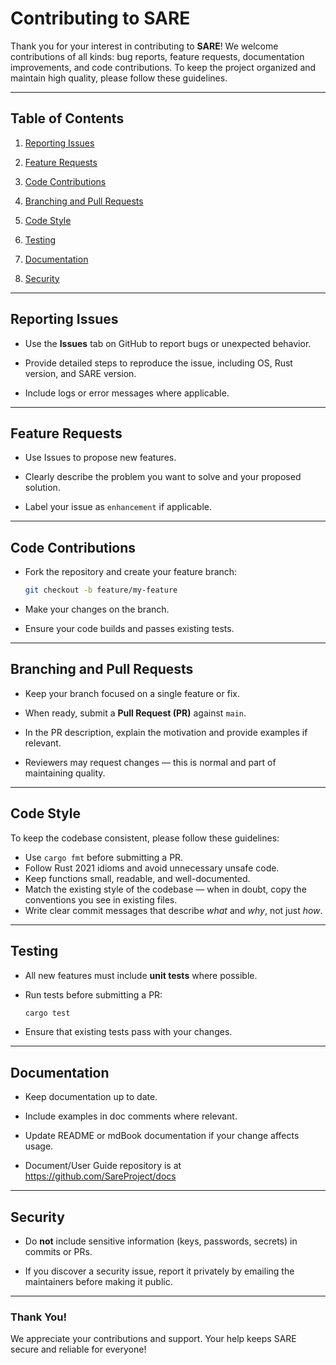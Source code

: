 # Contributing to SARE

Thank you for your interest in contributing to **SARE**! We welcome contributions of all kinds: bug reports, feature requests, documentation improvements, and code contributions. To keep the project organized and maintain high quality, please follow these guidelines.

---

## Table of Contents

1. [Reporting Issues](#reporting-issues)
    
2. [Feature Requests](#feature-requests)
    
3. [Code Contributions](#code-contributions)
    
4. [Branching and Pull Requests](#branching-and-pull-requests)
    
5. [Code Style](#code-style)
    
6. [Testing](#testing)
    
7. [Documentation](#documentation)
    
8. [Security](#security)
    

---

## Reporting Issues

- Use the **Issues** tab on GitHub to report bugs or unexpected behavior.
    
- Provide detailed steps to reproduce the issue, including OS, Rust version, and SARE version.
 
- Include logs or error messages where applicable.
    

---

## Feature Requests

- Use Issues to propose new features.
    
- Clearly describe the problem you want to solve and your proposed solution.
    
- Label your issue as `enhancement` if applicable.
    

---

## Code Contributions

- Fork the repository and create your feature branch:
    
    ```bash
    git checkout -b feature/my-feature
    ```
    
- Make your changes on the branch.
    
- Ensure your code builds and passes existing tests.
    

---

## Branching and Pull Requests

- Keep your branch focused on a single feature or fix.
    
- When ready, submit a **Pull Request (PR)** against `main`.
    
- In the PR description, explain the motivation and provide examples if relevant.
    
- Reviewers may request changes — this is normal and part of maintaining quality.
    

---

## Code Style

To keep the codebase consistent, please follow these guidelines:

- Use `cargo fmt` before submitting a PR.  
- Follow Rust 2021 idioms and avoid unnecessary unsafe code.  
- Keep functions small, readable, and well-documented.  
- Match the existing style of the codebase — when in doubt, copy the conventions you see in existing files.  
- Write clear commit messages that describe *what* and *why*, not just *how*.  

---

## Testing

- All new features must include **unit tests** where possible.
    
- Run tests before submitting a PR:
    
    ```bash
    cargo test
    ```
    
- Ensure that existing tests pass with your changes.
    

---

## Documentation

- Keep documentation up to date.
    
- Include examples in doc comments where relevant.
    
- Update README or mdBook documentation if your change affects usage.
	
- Document/User Guide repository is at https://github.com/SareProject/docs 

---

## Security

- Do **not** include sensitive information (keys, passwords, secrets) in commits or PRs.
    
- If you discover a security issue, report it privately by emailing the maintainers before making it public.
    

---

### Thank You!

We appreciate your contributions and support. Your help keeps SARE secure and reliable for everyone!
